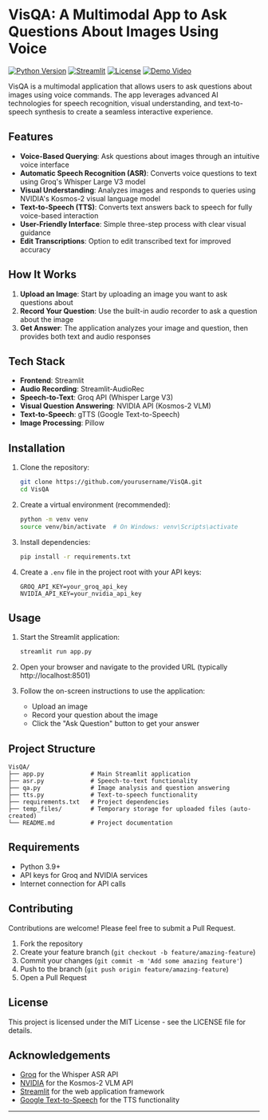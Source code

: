 # VisQA: A Multimodal App to Ask Questions About Images Using Voice

[![Python Version](https://img.shields.io/badge/python-3.9%2B-blue.svg)](https://www.python.org/downloads/)
[![Streamlit](https://img.shields.io/badge/Streamlit-1.30%2B-FF4B4B.svg)](https://streamlit.io/)
[![License](https://img.shields.io/badge/License-MIT-green.svg)](LICENSE)
[![Demo Video](https://img.shields.io/badge/Demo-Watch%20Video-red)](https://drive.google.com/file/d/1f7SY8nOdlaNxwcduqBFKfpWe5x9tqKto/view?usp=sharing)

VisQA is a multimodal application that allows users to ask questions about images using voice commands. The app leverages advanced AI technologies for speech recognition, visual understanding, and text-to-speech synthesis to create a seamless interactive experience.

## Features

- **Voice-Based Querying**: Ask questions about images through an intuitive voice interface
- **Automatic Speech Recognition (ASR)**: Converts voice questions to text using Groq's Whisper Large V3 model
- **Visual Understanding**: Analyzes images and responds to queries using NVIDIA's Kosmos-2 visual language model
- **Text-to-Speech (TTS)**: Converts text answers back to speech for fully voice-based interaction
- **User-Friendly Interface**: Simple three-step process with clear visual guidance
- **Edit Transcriptions**: Option to edit transcribed text for improved accuracy

## How It Works

1. **Upload an Image**: Start by uploading an image you want to ask questions about
2. **Record Your Question**: Use the built-in audio recorder to ask a question about the image
3. **Get Answer**: The application analyzes your image and question, then provides both text and audio responses

## Tech Stack

- **Frontend**: Streamlit
- **Audio Recording**: Streamlit-AudioRec
- **Speech-to-Text**: Groq API (Whisper Large V3)
- **Visual Question Answering**: NVIDIA API (Kosmos-2 VLM)
- **Text-to-Speech**: gTTS (Google Text-to-Speech)
- **Image Processing**: Pillow

## Installation

1. Clone the repository:
   ```bash
   git clone https://github.com/yourusername/VisQA.git
   cd VisQA
   ```

2. Create a virtual environment (recommended):
   ```bash
   python -m venv venv
   source venv/bin/activate  # On Windows: venv\Scripts\activate
   ```

3. Install dependencies:
   ```bash
   pip install -r requirements.txt
   ```

4. Create a `.env` file in the project root with your API keys:
   ```
   GROQ_API_KEY=your_groq_api_key
   NVIDIA_API_KEY=your_nvidia_api_key
   ```

## Usage

1. Start the Streamlit application:
   ```bash
   streamlit run app.py
   ```

2. Open your browser and navigate to the provided URL (typically http://localhost:8501)

3. Follow the on-screen instructions to use the application:
   - Upload an image
   - Record your question about the image
   - Click the "Ask Question" button to get your answer

## Project Structure

```
VisQA/
├── app.py             # Main Streamlit application
├── asr.py             # Speech-to-text functionality
├── qa.py              # Image analysis and question answering
├── tts.py             # Text-to-speech functionality
├── requirements.txt   # Project dependencies
├── temp_files/        # Temporary storage for uploaded files (auto-created)
└── README.md          # Project documentation
```

## Requirements

- Python 3.9+
- API keys for Groq and NVIDIA services
- Internet connection for API calls

## Contributing

Contributions are welcome! Please feel free to submit a Pull Request.

1. Fork the repository
2. Create your feature branch (`git checkout -b feature/amazing-feature`)
3. Commit your changes (`git commit -m 'Add some amazing feature'`)
4. Push to the branch (`git push origin feature/amazing-feature`)
5. Open a Pull Request

## License

This project is licensed under the MIT License - see the LICENSE file for details.

## Acknowledgements

- [Groq](https://groq.com/) for the Whisper ASR API
- [NVIDIA](https://www.nvidia.com/) for the Kosmos-2 VLM API
- [Streamlit](https://streamlit.io/) for the web application framework
- [Google Text-to-Speech](https://cloud.google.com/text-to-speech) for the TTS functionality

---

